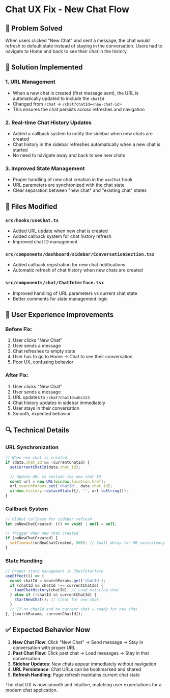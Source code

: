 # Chat UX Fix - New Chat Flow

## 🎯 Problem Solved
When users clicked "New Chat" and sent a message, the chat would refresh to default state instead of staying in the conversation. Users had to navigate to Home and back to see their chat in the history.

## 🔧 Solution Implemented

### 1. **URL Management**
- When a new chat is created (first message sent), the URL is automatically updated to include the `chatId`
- Changed from `/chat` → `/chat?chatId=<new-chat-id>`
- This ensures the chat persists across refreshes and navigation

### 2. **Real-time Chat History Updates**
- Added a callback system to notify the sidebar when new chats are created
- Chat history in the sidebar refreshes automatically when a new chat is started
- No need to navigate away and back to see new chats

### 3. **Improved State Management**
- Proper handling of new chat creation in the `useChat` hook
- URL parameters are synchronized with the chat state
- Clear separation between "new chat" and "existing chat" states

## 📁 Files Modified

### `src/hooks/useChat.ts`
- Added URL update when new chat is created
- Added callback system for chat history refresh
- Improved chat ID management

### `src/components/dashboard/sidebar/ConversationSection.tsx`
- Added callback registration for new chat notifications
- Automatic refresh of chat history when new chats are created

### `src/components/chat/ChatInterface.tsx`
- Improved handling of URL parameters vs current chat state
- Better comments for state management logic

## 🚀 User Experience Improvements

### Before Fix:
1. User clicks "New Chat" 
2. User sends a message
3. Chat refreshes to empty state
4. User has to go to Home → Chat to see their conversation
5. Poor UX, confusing behavior

### After Fix:
1. User clicks "New Chat"
2. User sends a message  
3. URL updates to `/chat?chatId=abc123`
4. Chat history updates in sidebar immediately
5. User stays in their conversation
6. Smooth, expected behavior

## 🔍 Technical Details

### URL Synchronization
```javascript
// When new chat is created
if (data.chat_id && !currentChatId) {
  setCurrentChatId(data.chat_id);
  
  // Update URL to include the new chat ID
  const url = new URL(window.location.href);
  url.searchParams.set('chatId', data.chat_id);
  window.history.replaceState({}, '', url.toString());
}
```

### Callback System
```javascript
// Global callback for sidebar refresh
let onNewChatCreated: (() => void) | null = null;

// Trigger when new chat created
if (onNewChatCreated) {
  setTimeout(onNewChatCreated, 500); // Small delay for DB consistency
}
```

### State Handling
```javascript
// Proper state management in ChatInterface
useEffect(() => {
  const chatId = searchParams.get('chatId');
  if (chatId && chatId !== currentChatId) {
    loadChatHistory(chatId); // Load existing chat
  } else if (!chatId && currentChatId) {
    startNewChat(); // Clear for new chat
  }
  // If no chatId and no current chat = ready for new chat
}, [searchParams, currentChatId]);
```

## ✅ Expected Behavior Now

1. **New Chat Flow**: Click "New Chat" → Send message → Stay in conversation with proper URL
2. **Past Chat Flow**: Click past chat → Load messages → Stay in that conversation
3. **Sidebar Updates**: New chats appear immediately without navigation
4. **URL Persistence**: Chat URLs can be bookmarked and shared
5. **Refresh Handling**: Page refresh maintains current chat state

The chat UX is now smooth and intuitive, matching user expectations for a modern chat application.
